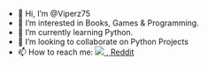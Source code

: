 - 👋 Hi, I’m @Viperz75
- 👀 I’m interested in Books, Games & Programming.
- 🌱 I’m currently learning Python.
- 💞️ I’m looking to collaborate on Python Projects
- 📫 How to reach me: <a href="https://www.facebook.com/niazmahmud.akash.7/"><img src="https://img.icons8.com/bubbles/100/000000/facebook-new.png"/> </a>,<a href="https://www.reddit.com/user/Viperz75"> Reddit</a>

<!---
Viperz75/Viperz75 is a ✨ special ✨ repository because its `README.md` (this file) appears on your GitHub profile.
You can click the Preview link to take a look at your changes.
--->
